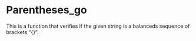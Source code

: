 # Parentheses_go
 This is a function that verifies if the given string is a balanceds sequence of brackets “{}[]()”.